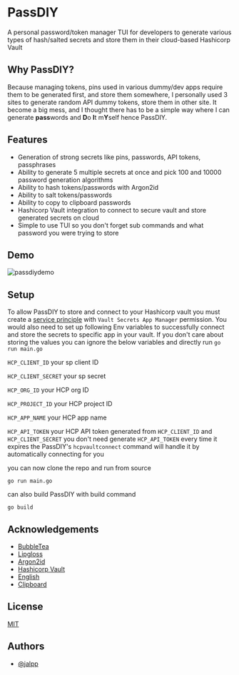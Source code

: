 
# PassDIY

A personal password/token manager TUI for developers to generate various types of hash/salted secrets and store them in their cloud-based Hashicorp Vault

## Why PassDIY?

Because managing tokens, pins used in various dummy/dev apps require them to be generated first, and store them somewhere, I personally used 3 sites to generate random API dummy tokens, store them in other site. It become a big mess, and I thought there has to be a simple way where I can generate **pass**words and **D**o **I**t m**Y**self hence PassDIY.

## Features

- Generation of strong secrets like pins, passwords, API tokens, passphrases 
- Ability to generate 5 multiple secrets at once and pick 100 and 10000 password generation algorithms
- Ability to hash tokens/passwords with Argon2id 
- Ability to salt tokens/passwords
- Ability to copy to clipboard passwords
- Hashicorp Vault integration to connect to secure vault and store generated secrets on cloud
- Simple to use TUI so you don't forget sub commands and what password you were trying to store

## Demo

![passdiydemo](https://github.com/user-attachments/assets/79e1d0ce-614f-45dd-a5d9-6143ffac259f)

## Setup

To allow PassDIY to store and connect to your Hashicorp vault you must create a [service principle](https://developer.hashicorp.com/hcp/docs/hcp/iam/service-principal) with ```Vault Secrets App Manager``` permission. You would also need to set up following Env variables to successfully connect and store the secrets to specific app in your vault. If you don't care about storing the values you can ignore the below variables and directly run 
`go run main.go`

`HCP_CLIENT_ID` your sp client ID

`HCP_CLIENT_SECRET` your sp secret

`HCP_ORG_ID` your HCP org ID

`HCP_PROJECT_ID` your HCP project ID

`HCP_APP_NAME` your HCP app name

`HCP_API_TOKEN` your HCP API token generated from `HCP_CLIENT_ID` and `HCP_CLIENT_SECRET` you don't need generate `HCP_API_TOKEN` every time it expires the PassDIY's `hcpvaultconnect` command will handle it by automatically connecting for you

you can now clone the repo and run from source

`go run main.go`

can also build PassDIY with build command

`go build`


## Acknowledgements

 - [BubbleTea](https://github.com/charmbracelet/bubbletea)
 - [Lipgloss](github.com/charmbracelet/lipgloss)
 - [Argon2id](https://github.com/alexedwards/argon2id)
 - [Hashicorp Vault](https://developer.hashicorp.com/hcp/api-docs/vault-secrets#overview)
 - [English](github.com/gregoryv/english)
 - [Clipboard](https://github.com/atotto/clipboard)

## License

[MIT](https://choosealicense.com/licenses/mit/)

## Authors

- [@jalpp](https://www.github.com/jalpp)

